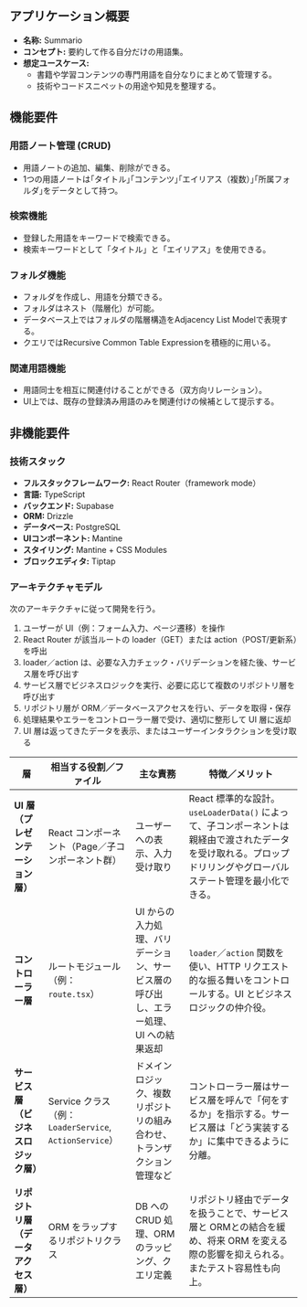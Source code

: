 ## アプリケーション概要

- **名称:** Summario
- **コンセプト:** 要約して作る自分だけの用語集。
- **想定ユースケース:**
  - 書籍や学習コンテンツの専門用語を自分なりにまとめて管理する。
  - 技術やコードスニペットの用途や知見を整理する。

## 機能要件

### 用語ノート管理 (CRUD)

- 用語ノートの追加、編集、削除ができる。
- 1つの用語ノートは｢タイトル｣｢コンテンツ｣｢エイリアス（複数）｣｢所属フォルダ｣をデータとして持つ。

### 検索機能

- 登録した用語をキーワードで検索できる。
- 検索キーワードとして「タイトル」と「エイリアス」を使用できる。

### フォルダ機能

- フォルダを作成し、用語を分類できる。
- フォルダはネスト（階層化）が可能。
- データベース上ではフォルダの階層構造をAdjacency List Modelで表現する。
- クエリではRecursive Common Table Expressionを積極的に用いる。

### 関連用語機能

- 用語同士を相互に関連付けることができる（双方向リレーション）。
- UI上では、既存の登録済み用語のみを関連付けの候補として提示する。

## 非機能要件

### 技術スタック

- **フルスタックフレームワーク:** React Router（framework mode）
- **言語:** TypeScript
- **バックエンド:** Supabase
- **ORM:** Drizzle
- **データベース:** PostgreSQL
- **UIコンポーネント:** Mantine
- **スタイリング:** Mantine + CSS Modules
- **ブロックエディタ:** Tiptap

### アーキテクチャモデル

次のアーキテクチャに従って開発を行う。

1. ユーザーが UI（例：フォーム入力、ページ遷移）を操作
2. React Router が該当ルートの loader（GET）または action（POST/更新系）を呼出
3. loader／action は、必要な入力チェック・バリデーションを経た後、サービス層を呼び出す
4. サービス層でビジネスロジックを実行、必要に応じて複数のリポジトリ層を呼び出す
5. リポジトリ層が ORM／データベースアクセスを行い、データを取得・保存
6. 処理結果やエラーをコントローラー層で受け、適切に整形して UI 層に返却
7. UI 層は返ってきたデータを表示、またはユーザーインタラクションを受け取る

| 層                    | 相当する役割／ファイル                                     | 主な責務                                          | 特徴／メリット                                                                                                           |
| -------------------- | ----------------------------------------------- | --------------------------------------------- | ----------------------------------------------------------------------------------------------------------------- |
| **UI 層（プレゼンテーション層）** | React コンポーネント（Page／子コンポーネント群）                   | ユーザーへの表示、入力受け取り                               | React 標準的な設計。`useLoaderData()` によって、子コンポーネントは親経由で渡されたデータを受け取れる。プロップドリリングやグローバルステート管理を最小化できる。 |
| **コントローラー層**         | ルートモジュール（例：`route.tsx`）                         | UI からの入力処理、バリデーション、サービス層の呼び出し、エラー処理、UI への結果返却 | `loader`／`action` 関数を使い、HTTP リクエスト的な振る舞いをコントロールする。UI とビジネスロジックの仲介役。 |
| **サービス層（ビジネスロジック層）** | Service クラス（例：`LoaderService`, `ActionService`） | ドメインロジック、複数リポジトリの組み合わせ、トランザクション管理など           | コントローラー層はサービス層を呼んで「何をするか」を指示する。サービス層は「どう実装するか」に集中できるように分離。 |
| **リポジトリ層（データアクセス層）** | ORM をラップするリポジトリクラス                           | DB への CRUD 処理、ORM のラッピング、クエリ定義                | リポジトリ経由でデータを扱うことで、サービス層と ORMとの結合を緩め、将来 ORM を変える際の影響を抑えられる。またテスト容易性も向上。|
